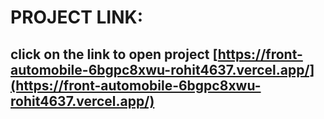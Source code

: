 # PROJECT LINK:
## click on the link to open project  [https://front-automobile-6bgpc8xwu-rohit4637.vercel.app/](https://front-automobile-6bgpc8xwu-rohit4637.vercel.app/)



